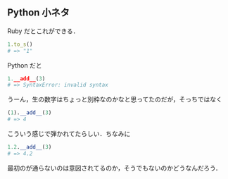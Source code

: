 Python 小ネタ
-------------

Ruby だとこれができる．

```ruby
1.to_s()
# => "1"
```

Python だと

```python
1.__add__(3)
# => SyntaxError: invalid syntax
```

うーん，生の数字はちょっと別枠なのかなと思ってたのだが，そっちではなく

```python
(1).__add__(3)
# => 4
```

こういう感じで弾かれてたらしい．ちなみに

```python
1.2.__add__(3)
# => 4.2
```

最初のが通らないのは意図されてるのか，そうでもないのかどうなんだろう．
